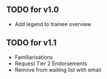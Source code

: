 ## TODO for v1.0
- Add legend to trainee overview

## TODO for v1.1
- Familiarisations
- Request Tier 2 Endorsements
- Remove from waiting list with email

